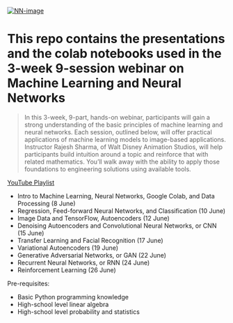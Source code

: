 <a href="https://blog.siggraph.org/2020/06/participate-in-the-next-siggraph-webinar-machine-learning-and-neural-networks.html/"><img src="https://blog.siggraph.org/wp-content/uploads/2020/06/Participate-SIGGRAPH-Webinar.png" title="NN" alt="NN-image"></a>

# This repo contains the presentations and the colab notebooks used in the 3-week 9-session webinar on Machine Learning and Neural Networks

> In this 3-week, 9-part, hands-on webinar, participants will gain a strong understanding of the basic principles of machine learning and neural networks. Each session, outlined below, will offer practical applications of machine learning models to image-based applications. Instructor Rajesh Sharma, of Walt Disney Animation Studios, will help participants build intuition around a topic and reinforce that with related mathematics. You’ll walk away with the ability to apply those foundations to engineering solutions using available tools.

<a href="https://www.youtube.com/watch?v=gfY2LfRfE1E&list=PLUPhVMQuDB_b2kcOooEduedthcBH53mvC">YouTube Playlist</a>

-  Intro to Machine Learning, Neural Networks, Google Colab, and Data Processing (8 June) 
- Regression, Feed-forward Neural Networks, and Classification (10 June) 
- Image Data and TensorFlow, Autoencoders (12 June) 
- Denoising Autoencoders and Convolutional Neural Networks, or CNN (15 June) 
- Transfer Learning and Facial Recognition (17 June) 
- Variational Autoencoders (19 June) 
- Generative Adversarial Networks, or GAN (22 June) 
- Recurrent Neural Networks, or RNN (24 June) 
- Reinforcement Learning (26 June) 

Pre-requisites:
- Basic Python programming knowledge
- High-school level linear algebra
- High-school level probability and statistics
